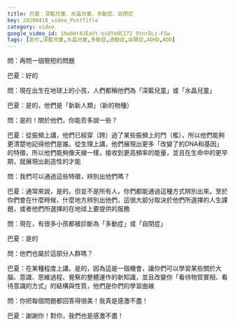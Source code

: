 ```yaml
---
title: 巴夏：深藍兒童、水晶兒童、多動症、自閉症
key: 20200418_video_PostTitle
category: video
google_video_id: 1hwbHrAJEaVt-oi0Ye0CI72_9tnrDLz-FSw
tags: [影片,深藍兒童,水晶兒童,多動症,過動症,自閉症,ADHD,ADD]
---
```


問：再問一個簡短的問題

巴夏：好的

問：現在出生在地球上的小孩，人們都稱他們為「深藍兒童」或「水晶兒童」

巴夏：是的，他們是「新新人類」（新的物種）

問：是的！關於他們，你能否多說一些？

巴夏：從振頻上講，他們已經穿（跨）過了某些振頻上的門（檻），所以他們能夠更清楚地記得他們是誰。從生理上講，他們展現出更多「改變了的DNA和基因」的特徵，所以他們能夠像天線一樣，接收到更高頻率的能量，並且在生命中的更早期，就展現出創造性的才能

問：我們可以通過這些特徵，辨別出他們嗎？

巴夏：通常來說，是的。但並不是所有人，你們都能通過這種方式辨別出來。至於你們會在什麼時候，什麼地方辨別出他們，這很大部分取決於他們所選擇的人生課題，或者他們所選擇的在地球上要提供的服務

問：現在，有很多小孩都被診斷為「多動症」或「自閉症」

巴夏：是的

問：他們也屬於這部分人群嗎？

巴夏：在某種程度上講，是的，因為這是一個機會，讓你們可以學習某些關於大腦、意識、思維過程、覺察的整體運作的新知識，並且改變你「看待物質實相、看待意識的方式」的結構與性質，他們是你們的學習曲線

問：你把每個問題都回答得很美！我真是感激不盡！

巴夏：謝謝你！對你，我們也是感激不盡！
